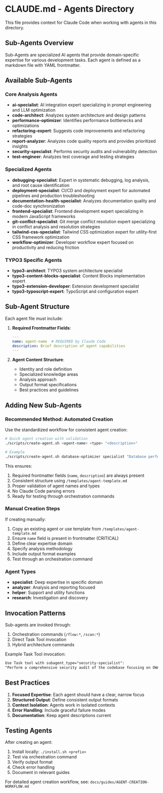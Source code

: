 # CLAUDE.md - Agents Directory

This file provides context for Claude Code when working with agents in this directory.

## Sub-Agents Overview

Sub-Agents are specialized AI agents that provide domain-specific expertise for various development tasks. Each agent is defined as a markdown file with YAML frontmatter.

## Available Sub-Agents

### Core Analysis Agents

- **ai-specialist**: AI integration expert specializing in prompt engineering and LLM optimization
- **code-architect**: Analyzes system architecture and design patterns  
- **performance-optimizer**: Identifies performance bottlenecks and optimizations
- **refactoring-expert**: Suggests code improvements and refactoring strategies
- **report-analyzer**: Analyzes code quality reports and provides prioritized insights
- **security-specialist**: Performs security audits and vulnerability detection
- **test-engineer**: Analyzes test coverage and testing strategies

### Specialized Agents

- **debugging-specialist**: Expert in systematic debugging, log analysis, and root cause identification
- **deployment-specialist**: CI/CD and deployment expert for automated pipelines and production troubleshooting
- **documentation-health-specialist**: Analyzes documentation quality and code-doc synchronization
- **frontend-specialist**: Frontend development expert specializing in modern JavaScript frameworks
- **git-conflict-specialist**: Git merge conflict resolution expert specializing in conflict analysis and resolution strategies
- **tailwind-css-specialist**: Tailwind CSS optimization expert for utility-first CSS framework optimization
- **workflow-optimizer**: Developer workflow expert focused on productivity and reducing friction

### TYPO3 Specific Agents

- **typo3-architect**: TYPO3 system architecture specialist
- **typo3-content-blocks-specialist**: Content Blocks implementation expert
- **typo3-extension-developer**: Extension development specialist
- **typo3-typoscript-expert**: TypoScript and configuration expert

## Sub-Agent Structure

Each agent file must include:

1. **Required Frontmatter Fields**:

   ```yaml
   ---
   name: agent-name  # REQUIRED by Claude Code
   description: Brief description of agent capabilities
   ---
   ```

2. **Agent Content Structure**:
   - Identity and role definition
   - Specialized knowledge areas
   - Analysis approach
   - Output format specifications
   - Best practices and guidelines

## Adding New Sub-Agents

### Recommended Method: Automated Creation

Use the standardized workflow for consistent agent creation:

```bash
# Quick agent creation with validation
./scripts/create-agent.sh <agent-name> <type> "<description>"

# Example
./scripts/create-agent.sh database-optimizer specialist "Database performance expert"
```

This ensures:

1. Required frontmatter fields (`name`, `description`) are always present
2. Consistent structure using `/templates/agent-template.md`
3. Proper validation of agent names and types
4. No Claude Code parsing errors
5. Ready for testing through orchestration commands

### Manual Creation Steps

If creating manually:

1. Copy an existing agent or use template from `/templates/agent-template.md`
2. Ensure `name` field is present in frontmatter (CRITICAL)
3. Define clear expertise domain
4. Specify analysis methodology
5. Include output format examples
6. Test through an orchestration command

### Agent Types

- **specialist**: Deep expertise in specific domain
- **analyzer**: Analysis and reporting focused
- **helper**: Support and utility functions
- **research**: Investigation and discovery

## Invocation Patterns

Sub-agents are invoked through:

1. Orchestration commands (`/flow:*`, `/scan:*`)
2. Direct Task Tool invocation
3. Hybrid architecture commands

Example Task Tool invocation:

```markdown
Use Task tool with subagent_type="security-specialist":
"Perform a comprehensive security audit of the codebase focusing on OWASP Top 10 vulnerabilities."
```

## Best Practices

1. **Focused Expertise**: Each agent should have a clear, narrow focus
2. **Structured Output**: Define consistent output formats
3. **Context Isolation**: Agents work in isolated contexts
4. **Error Handling**: Include graceful failure modes
5. **Documentation**: Keep agent descriptions current

## Testing Agents

After creating an agent:

1. Install locally: `./install.sh <prefix>`
2. Test via orchestration command
3. Verify output format
4. Check error handling
5. Document in relevant guides

For detailed agent creation workflow, see: `docs/guides/AGENT-CREATION-WORKFLOW.md`
